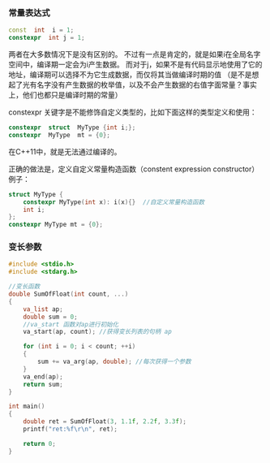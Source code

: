 


### 常量表达式 
```c++
const  int  i = 1;
constexpr  int j = 1;
```
两者在大多数情况下是没有区别的。
不过有一点是肯定的，就是如果i在全局名字空间中，编译期一定会为i产生数据。
而对于j，如果不是有代码显示地使用了它的地址，编译期可以选择不为它生成数据，而仅将其当做编译时期的值
（是不是想起了光有名字没有产生数据的枚举值，以及不会产生数据的右值字面常量？事实上，他们也都只是编译时期的常量）

constexpr 关键字是不能修饰自定义类型的，比如下面这样的类型定义和使用：
```C++
constexpr  struct  MyType {int i;};
constexpr  MyType  mt = {0};
```
在C++11中，就是无法通过编译的。

正确的做法是，定义自定义常量构造函数（constent expression  constructor）
例子：
```C++
struct MyType {
    constexpr MyType(int x): i(x){}  //自定义常量构造函数
    int i; 
};
constexpr MyType mt = {0};
```



### 变长参数
```C++
#include <stdio.h>
#include <stdarg.h>

//变长函数
double SumOfFloat(int count, ...)
{
    va_list ap;
    double sum = 0;
    //va_start 函数对ap进行初始化
    va_start(ap, count); //获得变长列表的句柄 ap

    for (int i = 0; i < count; ++i)
    {
        sum += va_arg(ap, double); //每次获得一个参数
    }
    va_end(ap);
    return sum;
}

int main()
{
    double ret = SumOfFloat(3, 1.1f, 2.2f, 3.3f);
    printf("ret:%f\r\n", ret);

    return 0;
}

```










